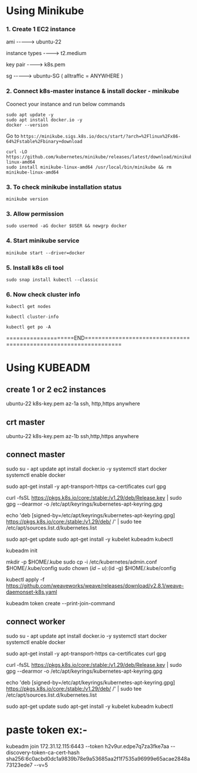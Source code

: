 Using Minikube
===================

### 1. Create 1 EC2 instance


ami  ----->  ubuntu-22

instance types  ---->  t2.medium

key pair  ---->  k8s.pem

sg   ----->  ubuntu-SG ( alltraffic = ANYWHERE )


### 2. Connect k8s-master instance & install docker - minikube


Coonect your instance and run below commands

```
sudo apt update -y
sudo apt install docker.io -y
docker --version
```


Go to `https://minikube.sigs.k8s.io/docs/start/?arch=%2Flinux%2Fx86-64%2Fstable%2Fbinary+download`

```
curl -LO https://github.com/kubernetes/minikube/releases/latest/download/minikube-linux-amd64
sudo install minikube-linux-amd64 /usr/local/bin/minikube && rm minikube-linux-amd64

```

### 3. To check minikube installation status

```
minikube version
```

### 3. Allow permission

```
sudo usermod -aG docker $USER && newgrp docker
```

### 4. Start minikube service

```
minikube start --driver=docker
```

### 5. Install k8s cli tool

```
sudo snap install kubectl --classic
```

### 6. Now check cluster info

```
kubectl get nodes
```

```
kubectl cluster-info
```

```
kubectl get po -A
```



====================END=================================================================



Using KUBEADM
===================


create 1 or 2 ec2 instances 
----------------------------

ubuntu-22
k8s-key.pem
az-1a
ssh, http,https anywhere


crt master
-------------

ubuntu-22
k8s-key.pem
az-1b
ssh,http,https anywhere

connect master
------------------

sudo su -
apt update
apt install docker.io -y
systemctl start docker
systemctl enable docker

sudo apt-get install -y apt-transport-https ca-certificates curl gpg

curl -fsSL https://pkgs.k8s.io/core:/stable:/v1.29/deb/Release.key | sudo gpg --dearmor -o /etc/apt/keyrings/kubernetes-apt-keyring.gpg

echo 'deb [signed-by=/etc/apt/keyrings/kubernetes-apt-keyring.gpg] https://pkgs.k8s.io/core:/stable:/v1.29/deb/ /' | sudo tee /etc/apt/sources.list.d/kubernetes.list

sudo apt-get update
sudo apt-get install -y kubelet kubeadm kubectl

kubeadm init

mkdir -p $HOME/.kube
sudo cp -i /etc/kubernetes/admin.conf $HOME/.kube/config
sudo chown $(id -u):$(id -g) $HOME/.kube/config

kubectl apply -f https://github.com/weaveworks/weave/releases/download/v2.8.1/weave-daemonset-k8s.yaml

kubeadm token create --print-join-command


connect worker
-----------------

sudo su -
apt update
apt install docker.io -y
systemctl start docker
systemctl enable docker

sudo apt-get install -y apt-transport-https ca-certificates curl gpg

curl -fsSL https://pkgs.k8s.io/core:/stable:/v1.29/deb/Release.key | sudo gpg --dearmor -o /etc/apt/keyrings/kubernetes-apt-keyring.gpg

echo 'deb [signed-by=/etc/apt/keyrings/kubernetes-apt-keyring.gpg] https://pkgs.k8s.io/core:/stable:/v1.29/deb/ /' | sudo tee /etc/apt/sources.list.d/kubernetes.list

sudo apt-get update
sudo apt-get install -y kubelet kubeadm kubectl



paste token ex:-
================

kubeadm join 172.31.12.115:6443 --token h2v9ur.edpe7q7za3fke7aa --discovery-token-ca-cert-hash sha256:6c0acbd0dc1a9839b78e9a53685aa2f1f7535a96999e65acae2848a73123ede7 --v=5
